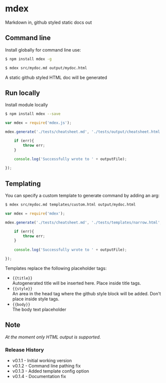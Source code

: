 mdex
====

Markdown in, github styled static docs out

Command line
------------

Install globally for command line use:
```bash
$ npm install mdex -g
```

```bash
$ mdex src/mydoc.md output/mydoc.html
```

A static github styled HTML doc will be generated

Run locally
-----------

Install module locally
```bash
$ npm install mdex --save
```

```js
var mdex = require('mdex.js');

mdex.generate('./tests/cheatsheet.md', './tests/output/cheatsheet.html', function(err, outputFile){

	if (err){
		throw err;
	}
	
	console.log('Successfully wrote to ' + outputFile);

});

```

Templating
----------

You can specify a custom template to generate command by adding an arg:


```bash
$ mdex src/mydoc.md templates/custom.html output/mydoc.html
```

```js
var mdex = require('mdex');

mdex.generate('./tests/cheatsheet.md', './tests/templates/narrow.html', './tests/output/cheatsheet.html', function(err, outputFile){

	if (err){
		throw err;
	}
	
	console.log('Successfully wrote to ' + outputFile);

});

```

Templates replace the following placeholder tags:
- `{{title}}`  
Autogenerated title will be inserted here. Place inside title tags.
- `{{style}}`  
An area in the head tag where the github style block will be added. Don't place inside style tags.
- `{{body}}`  
The body text placeholder

Note
----

*At the moment only HTML output is supported.*

### Release History ###

- v0.1.1 - Initial working version
- v0.1.2 - Command line pathing fix
- v0.1.3 - Added template config option   
- v0.1.4 - Documentation fix